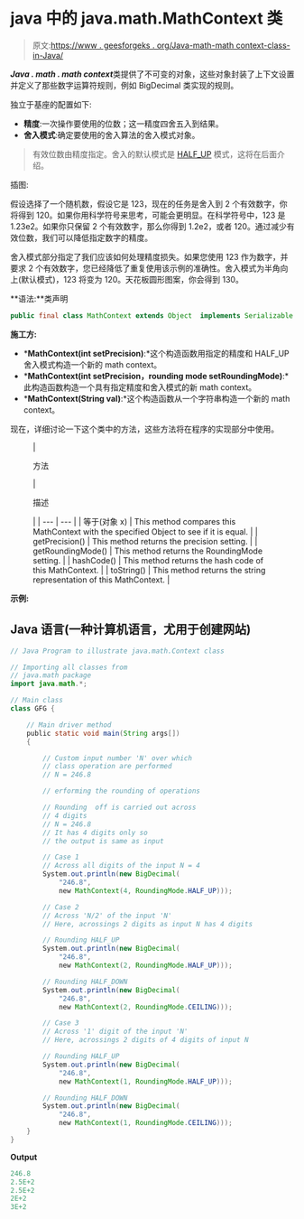 # java 中的 java.math.MathContext 类

> 原文:[https://www . geesforgeks . org/Java-math-math context-class-in-Java/](https://www.geeksforgeeks.org/java-math-mathcontext-class-in-java/)

***Java . math . math context***类提供了不可变的对象，这些对象封装了上下文设置并定义了那些数字运算符规则，例如 BigDecimal 类实现的规则。

独立于基座的配置如下:

*   **精度**:一次操作要使用的位数；这一精度四舍五入到结果。
*   **舍入模式**:确定要使用的舍入算法的舍入模式对象。

> 有效位数由精度指定。舍入的默认模式是 [HALF_UP](https://www.geeksforgeeks.org/bigdecimal-setscale-method-in-java-with-examples/) 模式，这将在后面介绍。

插图:

假设选择了一个随机数，假设它是 123，现在的任务是舍入到 2 个有效数字，你将得到 120。如果你用科学符号来思考，可能会更明显。在科学符号中，123 是 1.23e2。如果你只保留 2 个有效数字，那么你得到 1.2e2，或者 120。通过减少有效位数，我们可以降低指定数字的精度。

舍入模式部分指定了我们应该如何处理精度损失。如果您使用 123 作为数字，并要求 2 个有效数字，您已经降低了重复使用该示例的准确性。舍入模式为半角向上(默认模式)，123 将变为 120。天花板圆形图案，你会得到 130。

**语法:**类声明

```java
public final class MathContext extends Object  implements Serializable
```

**施工方:**

*   ***MathContext(int setPrecision)**:*这个构造函数用指定的精度和 HALF_UP 舍入模式构造一个新的 math context。
*   ***MathContext(int setPrecision，rounding mode setRoundingMode)**:*此构造函数构造一个具有指定精度和舍入模式的新 math context。
*   ***MathContext(String val)**:*这个构造函数从一个字符串构造一个新的 math context。

现在，详细讨论一下这个类中的方法，这些方法将在程序的实现部分中使用。

<figure class="table">

| 

方法

 | 

描述

 |
| --- | --- |
| 等于(对象 x) | This method compares this MathContext with the specified Object to see if it is equal. |
| getPrecision() | This method returns the precision setting. |
| getRoundingMode() | This method returns the RoundingMode setting. |
| hashCode() | This method returns the hash code of this MathContext. |
| toString() | This method returns the string representation of this MathContext. |

</figure>

**示例:**

## Java 语言(一种计算机语言，尤用于创建网站)

```java
// Java Program to illustrate java.math.Context class

// Importing all classes from
// java.math package
import java.math.*;

// Main class
class GFG {

    // Main driver method
    public static void main(String args[])
    {

        // Custom input number 'N' over which
        // class operation are performed
        // N = 246.8

        // erforming the rounding of operations

        // Rounding  off is carried out across
        // 4 digits
        // N = 246.8
        // It has 4 digits only so
        // the output is same as input

        // Case 1
        // Across all digits of the input N = 4
        System.out.println(new BigDecimal(
            "246.8",
            new MathContext(4, RoundingMode.HALF_UP)));

        // Case 2
        // Across 'N/2' of the input 'N'
        // Here, acrossings 2 digits as input N has 4 digits

        // Rounding HALF_UP
        System.out.println(new BigDecimal(
            "246.8",
            new MathContext(2, RoundingMode.HALF_UP)));

        // Rounding HALF_DOWN
        System.out.println(new BigDecimal(
            "246.8",
            new MathContext(2, RoundingMode.CEILING)));

        // Case 3
        // Across '1' digit of the input 'N'
        // Here, acrossings 2 digits of 4 digits of input N

        // Rounding HALF_UP
        System.out.println(new BigDecimal(
            "246.8",
            new MathContext(1, RoundingMode.HALF_UP)));

        // Rounding HALF_DOWN
        System.out.println(new BigDecimal(
            "246.8",
            new MathContext(1, RoundingMode.CEILING)));
    }
}
```

**Output**

```java
246.8
2.5E+2
2.5E+2
2E+2
3E+2
```